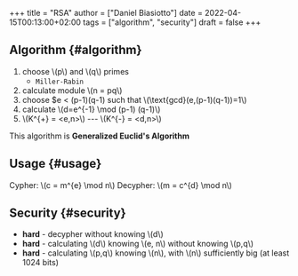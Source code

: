 +++
title = "RSA"
author = ["Daniel Biasiotto"]
date = 2022-04-15T00:13:00+02:00
tags = ["algorithm", "security"]
draft = false
+++

## Algorithm {#algorithm}

1.  choose \\(p\\) and \\(q\\) primes
    -   `Miller-Rabin`
2.  calculate module \\(n = pq\\)
3.  choose $e &lt; (p-1)(q-1) such that \\(\text{gcd}(e,(p-1)(q-1))=1\\)
4.  calculate \\(d=e^{-1} \mod (p-1) (q-1)\\)
5.  \\(K^{+} = <e,n>\\)  ---  \\(K^{-} = <d,n>\\)

This algorithm is **Generalized Euclid's Algorithm**


## Usage {#usage}

Cypher: \\(c = m^{e} \mod n\\)
Decypher: \\(m = c^{d} \mod n\\)


## Security {#security}

-   **hard** - decypher without knowing \\(d\\)
-   **hard** - calculating \\(d\\) knowing \\(e, n\\) without knowing \\(p,q\\)
-   **hard** - calculating \\(p,q\\) knowing \\(n\\), with \\(n\\) sufficiently big (at least 1024 bits)
